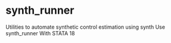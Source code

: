 # synth_runner
Utilities to automate synthetic control estimation using synth Use synth_runner With STATA 18
